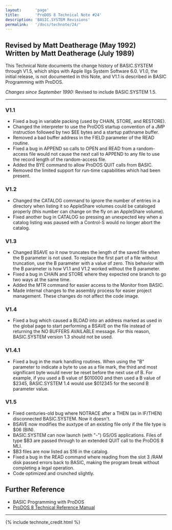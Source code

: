 ```yaml
---
layout:      'page'
title:       'ProDOS 8 Technical Note #24'
description: 'BASIC.SYSTEM Revisions'
permalink:   '/docs/technote/24/'
---
```




<h2>Revised by Matt Deatherage (May 1992)
<br>Written by Matt Deatherage (July 1989)</h2>

<p>This Technical Note documents the change history of BASIC.SYSTEM
through V1.5, which ships with Apple IIgs System Software 6.0.  V1.0, the
initial release, is not documented in this Note, and V1.1 is described in
BASIC Programming with ProDOS.</p>

<p><em>Changes since September 1990:</em> Revised to include BASIC.SYSTEM
1.5.</p>

<hr>

<h3>V1.1</h3>

<ul>
<li>Fixed a bug in variable packing (used by CHAIN, STORE, and RESTORE).</li>

<li>Changed the interpreter to use the ProDOS startup convention of a JMP
instruction followed by two $EE bytes and a startup pathname buffer.</li>

<li>Removed a bad buffer address in the FIELD parameter of the READ
routine.</li>

<li>Fixed a bug in APPEND so calls to OPEN and READ from a random-access
file would not cause the next call to APPEND to any file to use the record
length of the random-access file.</li>

<li>Added the BYE command to allow ProDOS QUIT calls from BASIC.</li>

<li>Removed the limited support for run-time capabilities which had been
present.</li>
</ul>

<h3>V1.2</h3>

<ul>
<li>Changed the CATALOG command to ignore the number of entries in a
directory when listing it so AppleShare volumes could be cataloged
properly (this number can change on the fly on an AppleShare volume).</li>

<li>Fixed another bug in CATALOG so pressing an unexpected key when a
catalog listing was paused with a Control-S would no longer abort the
catalog.</li>
</ul>

<h3>V1.3</h3>

<ul>
<li>Changed BSAVE so it now truncates the length of the saved file when
the B parameter is not used.  To replace the first part of a file without
truncation, use the B parameter with a value of zero.  This behavior with
the B parameter is how V1.1 and V1.2 worked without the B parameter.</li>

<li>Fixed a bug in CHAIN and STORE where they expected one branch to go
two ways at the same time.</li>

<li>Added the MTR command for easier access to the Monitor from BASIC.</li>

<li>Made internal changes to the assembly process for easier project
management.  These changes do not affect the code image.</li>
</ul>

<h3>V1.4</h3>

<ul>
<li>Fixed a bug which caused a BLOAD into an address marked as used in the
global page to start performing a BSAVE on the file instead of returning
the NO BUFFERS AVAILABLE message.  For this reason, BASIC.SYSTEM version
1.3 should not be used.</li>
</ul>

<h3>V1.4.1</h3>

<ul>
<li>Fixed a bug in the mark handling routines.  When using the "B"
parameter to indicate a byte to use as a file mark, the third and most
significant byte would never be reset before the next use of B.  For
example, if you used a B value of $010000 and then used a B value of
$2345, BASIC.SYSTEM 1.4 would use $012345 for the second B parameter
value.</li>
</ul>

<h3>V1.5</h3>

<ul>
<li>Fixed centuries-old bug where NOTRACE after a THEN (as in IF/THEN)
disconnected BASIC.SYSTEM.  Now it doesn't.</li>

<li>BSAVE now modifies the auxtype of an existing file only if the file
type is $06 (BIN).</li>

<li>BASIC.SYSTEM can now launch (with "-") GS/OS applications.  Files of
type $B3 are passed through to an extended QUIT call to the ProDOS 8 MLI.</li>

<li>$B3 files are now listed as S16 in the catalog.</li>

<li>Fixed a bug in the READ command where reading from the slot 3 /RAM
disk passed errors back to BASIC, making the program break without
completing a legal operation.</li>

<li>Code optimized and crunched slightly.</li>
</ul>


<h2>Further Reference</h2>

<ul>
<li>BASIC Programming with ProDOS</li>
<li><a href="/docs/techref/">ProDOS 8 Technical Reference Manual</a></li>
</ul>

<hr>



{% include technote_credit.html %}

